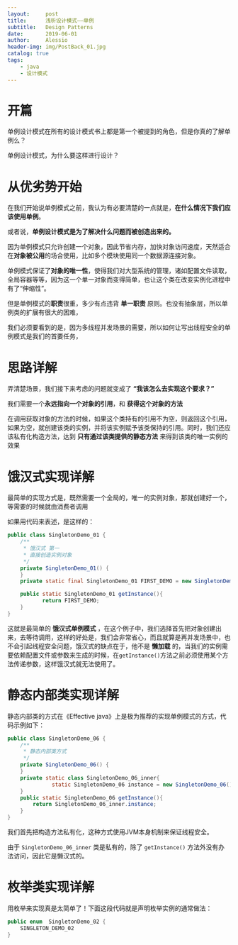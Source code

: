 ```yaml
---
layout:     post
title:      浅析设计模式——单例
subtitle:   Design Patterns
date:       2019-06-01
author:     Alessio
header-img: img/PostBack_01.jpg
catalog: true
tags:
    - java
    - 设计模式
---
```

# 开篇
单例设计模式在所有的设计模式书上都是第一个被提到的角色，但是你真的了解单例么？

单例设计模式，为什么要这样进行设计？
# 从优劣势开始
在我们开始说单例模式之前，我认为有必要清楚的一点就是，**在什么情况下我们应该使用单例**。

或者说，**单例设计模式是为了解决什么问题而被创造出来的。**

因为单例模式只允许创建一个对象，因此节省内存，加快对象访问速度，天然适合在**对象被公用**的场合使用，比如多个模块使用同一个数据源连接对象。


单例模式保证了**对象的唯一性**，使得我们对大型系统的管理，诸如配置文件读取，全局容器等等，因为这一个单一对象而变得简单，也让这个类在改变实例化进程中有了“伸缩性”。

但是单例模式的**职责**很重，多少有点违背 **单一职责** 原则。也没有抽象层，所以单例类的扩展有很大的困难，

我们必须要看到的是，因为多线程并发场景的需要，所以如何让写出线程安全的单例模式是我们的首要任务，

# 思路详解

弄清楚场景，我们接下来考虑的问题就变成了 **“我该怎么去实现这个要求？”**

我们需要一个**永远指向一个对象的引用**，和 **获得这个对象的方法**

在调用获取对象的方法的时候，如果这个类持有的引用不为空，则返回这个引用，如果为空，就创建该类的实例，并将该实例赋予该类保持的引用。同时，我们还应该私有化构造方法，达到 **只有通过该类提供的静态方法** 来得到该类的唯一实例的效果

# 饿汉式实现详解

最简单的实现方式是，既然需要一个全局的，唯一的实例对象，那就创建好一个，等需要的时候就由消费者调用

如果用代码来表述，是这样的：
```java
public class SingletonDemo_01 {
    /**
     * 饿汉式 第一
     * 直接创造实例对象
     */
    private SingletonDemo_01() {
    }
    private static final SingletonDemo_01 FIRST_DEMO = new SingletonDemo_01();

    public static SingletonDemo_01 getInstance(){
           return FIRST_DEMO;
    }
}
```
这就是最简单的 **饿汉式单例模式** ，在这个例子中，我们选择首先把对象创建出来，去等待调用，这样的好处是，我们会非常省心，而且就算是再并发场景中，也不会引起线程安全问题，饿汉式的缺点在于，他不是 **懒加载** 的，当我们的实例需要依赖配置文件或参数来生成的时候，在`getInstance()`方法之前必须使用某个方法传递参数，这样饿汉式就无法使用了。

# 静态内部类实现详解
静态内部类的方式在《Effective java》上是极为推荐的实现单例模式的方式，代码示例如下：
```java
public class SingletonDemo_06 {
    /**
     * 静态内部类方式
     */
    private SingletonDemo_06() {
    }
    private static class SingletonDemo_06_inner{
              static SingletonDemo_06 instance = new SingletonDemo_06();
    }
    public static SingletonDemo_06 getInstance(){
        return SingletonDemo_06_inner.instance;
    }
}
```
我们首先把构造方法私有化，这种方式使用JVM本身机制来保证线程安全。

由于 `SingletonDemo_06_inner` 类是私有的，除了 `getInstance()` 方法外没有办法访问，因此它是懒汉式的。
# 枚举类实现详解
用枚举来实现真是太简单了！下面这段代码就是声明枚举实例的通常做法：
```java
public enum  SingletonDemo_02 {
    SINGLETON_DEMO_02
}
```